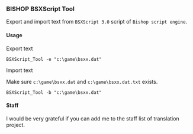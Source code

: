 ### BISHOP BSXScript Tool

Export and import text from `BSXScript 3.0` script of `Bishop script engine`.

#### Usage

Export text

```
BSXScript_Tool -e "c:\game\bsxx.dat"
```

Import text

Make sure `c:\game\bsxx.dat` and `c:\game\bsxx.dat.txt` exists.

```
BSXScript_Tool -b "c:\game\bsxx.dat"
```

#### Staff

I would be very grateful if you can add me to the staff list of translation project.

